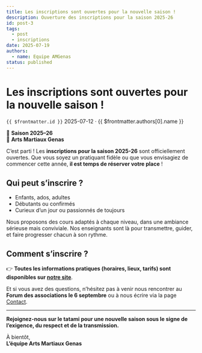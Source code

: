 ```yaml
---
title: Les inscriptions sont ouvertes pour la nouvelle saison !
description: Ouverture des inscriptions pour la saison 2025-26
id: post-3
tags:
  - post
  - inscriptions
date: 2025-07-19
authors:
  - name: Equipe AMGenas
status: published
---
```

# Les inscriptions sont ouvertes pour la nouvelle saison !
`{{ $frontmatter.id }}` 2025-07-12 · {{ $frontmatter.authors[0].name }}

📅 **Saison 2025–26**  
🥋 **Arts Martiaux Genas**

C’est parti ! Les **inscriptions pour la saison 2025-26** sont officiellement ouvertes. Que vous soyez un pratiquant fidèle ou que vous envisagiez de commencer cette année, **il est temps de réserver votre place** !

## Qui peut s’inscrire ?

* Enfants, ados, adultes
* Débutants ou confirmés
* Curieux d’un jour ou passionnés de toujours

Nous proposons des cours adaptés à chaque niveau, dans une ambiance sérieuse mais conviviale. Nos enseignants sont là pour transmettre, guider, et faire progresser chacun à son rythme.

## Comment s’inscrire ?

👉 **Toutes les informations pratiques (horaires, lieux, tarifs) sont disponibles sur [notre site](https://artsmartiauxgenas.fr)**.

Et si vous avez des questions, n’hésitez pas à venir nous rencontrer au **Forum des associations le 6 septembre** ou à nous écrire via la page [Contact](/contact).

---

**Rejoignez-nous sur le tatami pour une nouvelle saison sous le signe de l’exigence, du respect et de la transmission.**

À bientôt,  
**L’équipe Arts Martiaux Genas**
